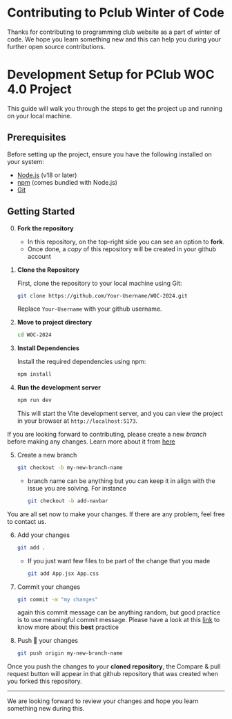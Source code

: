 # Contributing to Pclub Winter of Code

Thanks for contributing to programming club website as a part of winter of code. We hope you learn something new and this can help you during your further open source contributions.

# Development Setup for PClub WOC 4.0 Project

This guide will walk you through the steps to get the project up and running on your local machine.

## Prerequisites

Before setting up the project, ensure you have the following installed on your system:

- [Node.js](https://nodejs.org/) (v18 or later)
- [npm](https://www.npmjs.com/) (comes bundled with Node.js)
- [Git](https://git-scm.com/downloads)

## Getting Started

0. **Fork the repository**

   - In this repository, on the top-right side you can see an option to **fork**.
   - Once done, a _copy_ of this repository will be created in your github account

1. **Clone the Repository**

   First, clone the repository to your local machine using Git:

   ```bash
   git clone https://github.com/Your-Username/WOC-2024.git
   ```

   Replace `Your-Username` with your github username.

2. **Move to project directory**

   ```bash
   cd WOC-2024
   ```

3. **Install Dependencies**

   Install the required dependencies using npm:

   ```bash
   npm install
   ```

4. **Run the development server**

   ```bash
   npm run dev
   ```

   This will start the Vite development server, and you can view the project in your browser at `http://localhost:5173`.

If you are looking forward to contributing, please create a new _branch_ before making any changes. Learn more about it from [here](https://docs.github.com/en/pull-requests/collaborating-with-pull-requests/proposing-changes-to-your-work-with-pull-requests/about-branches)

5. Create a new branch

   ```bash
   git checkout -b my-new-branch-name
   ```

   - branch name can be anything but you can keep it in align with the issue you are solving. For instance

     ```bash
     git checkout -b add-navbar
     ```

You are all set now to make your changes. If there are any problem, feel free to contact us.

6. Add your changes

   ```bash
   git add .
   ```

   - If you just want few files to be part of the change that you made

     ```bash
     git add App.jsx App.css
     ```

7. Commit your changes

   ```bash
   git commit -m "my changes"
   ```

   again this commit message can be anything random, but good practice is to use meaningful commit message.
   Please have a look at this [link](https://gist.github.com/joshbuchea/6f47e86d2510bce28f8e7f42ae84c716) to know more about this **best** practice

8. Push 🚀 your changes

   ```bash
   git push origin my-new-branch-name
   ```

Once you push the changes to your **cloned repository**, the Compare & pull request button will appear in that github repository that was created when you forked this repository.

---

We are looking forward to review your changes and hope you learn something new during this.
